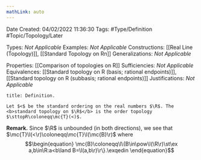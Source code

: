 ```yaml
---
mathLink: auto
---
```


<div class="topSpace"></div>

Date Created: 04/02/2022 11:36:30
Tags: #Type/Definition #Topic/Topology/Later

Types: <i>Not Applicable</i>
Examples: <i>Not Applicable</i>
Constructions: [[Real Line (Topology)]], [[Standard Topology on Rn]]
Generalizations: <i>Not Applicable</i>

Properties: [[Comparison of topologies on R]]
Sufficiencies: <i>Not Applicable</i>
Equivalences: [[Standard topology on R (basis; rational endpoints)]], [[Standard topology on R (subbasis; rational endpoints)]]
Justifications: <i>Not Applicable</i>

``` ad-Definition
title: Definition.

Let $<$ be the standard ordering on the real numbers $\R$. The <b>standard topology on $\R$</b> is the order topology $\sttopR\coloneqq\mc{T}(<)$.

```

<b>Remark.</b> Since $\R$ is unbounded (in both directions), we see that $\mc{T}\l(<\r)\coloneqq\mc{T}\l(\mc{B}\r)$ where
$$\begin{equation}
    \mc{B}\coloneqq\l\{B\in\pow\l(\R\r)\st\ex a,b\in\R:a<b\land B=\l(a,b\r)\r\}.\exqedin
\end{equation}$$
